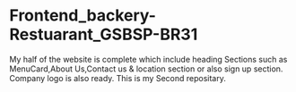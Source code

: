 # Frontend_backery-Restuarant_GSBSP-BR31
My half of the website is complete which include heading Sections such as MenuCard,About Us,Contact us & location section or also 
sign up section.
 Company logo is also ready.
 This is my Second repositary.
